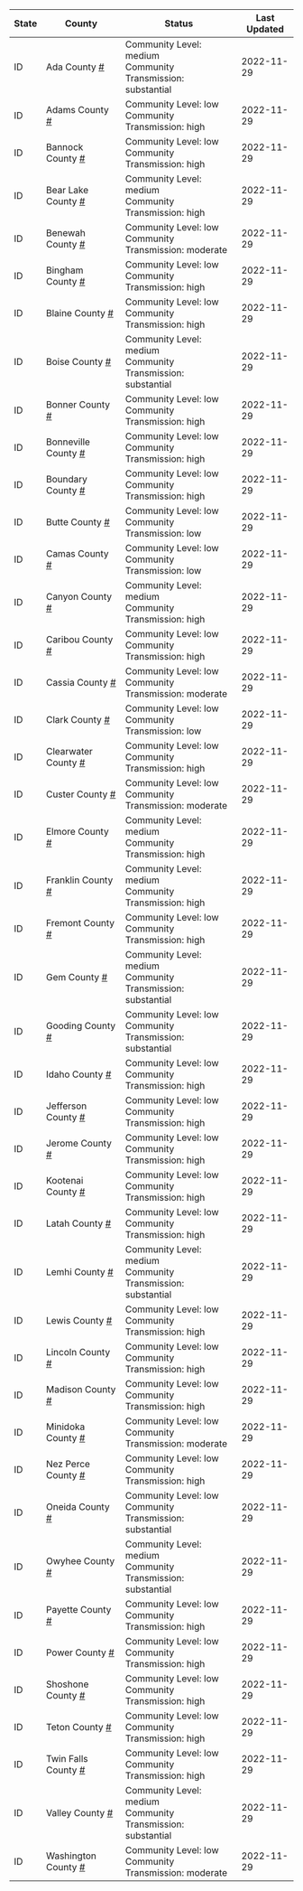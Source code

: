 State | County | Status | Last Updated
--- | --- | --- | --- 
ID | Ada County <a href="#ada_county">#</a> | <a name="ada_county"></a>Community Level: medium<br/>Community Transmission: substantial | 2022-11-29
ID | Adams County <a href="#adams_county">#</a> | <a name="adams_county"></a>Community Level: low<br/>Community Transmission: high | 2022-11-29
ID | Bannock County <a href="#bannock_county">#</a> | <a name="bannock_county"></a>Community Level: low<br/>Community Transmission: high | 2022-11-29
ID | Bear Lake County <a href="#bear_lake_county">#</a> | <a name="bear_lake_county"></a>Community Level: medium<br/>Community Transmission: high | 2022-11-29
ID | Benewah County <a href="#benewah_county">#</a> | <a name="benewah_county"></a>Community Level: low<br/>Community Transmission: moderate | 2022-11-29
ID | Bingham County <a href="#bingham_county">#</a> | <a name="bingham_county"></a>Community Level: low<br/>Community Transmission: high | 2022-11-29
ID | Blaine County <a href="#blaine_county">#</a> | <a name="blaine_county"></a>Community Level: low<br/>Community Transmission: high | 2022-11-29
ID | Boise County <a href="#boise_county">#</a> | <a name="boise_county"></a>Community Level: medium<br/>Community Transmission: substantial | 2022-11-29
ID | Bonner County <a href="#bonner_county">#</a> | <a name="bonner_county"></a>Community Level: low<br/>Community Transmission: high | 2022-11-29
ID | Bonneville County <a href="#bonneville_county">#</a> | <a name="bonneville_county"></a>Community Level: low<br/>Community Transmission: high | 2022-11-29
ID | Boundary County <a href="#boundary_county">#</a> | <a name="boundary_county"></a>Community Level: low<br/>Community Transmission: high | 2022-11-29
ID | Butte County <a href="#butte_county">#</a> | <a name="butte_county"></a>Community Level: low<br/>Community Transmission: low | 2022-11-29
ID | Camas County <a href="#camas_county">#</a> | <a name="camas_county"></a>Community Level: low<br/>Community Transmission: low | 2022-11-29
ID | Canyon County <a href="#canyon_county">#</a> | <a name="canyon_county"></a>Community Level: medium<br/>Community Transmission: high | 2022-11-29
ID | Caribou County <a href="#caribou_county">#</a> | <a name="caribou_county"></a>Community Level: low<br/>Community Transmission: high | 2022-11-29
ID | Cassia County <a href="#cassia_county">#</a> | <a name="cassia_county"></a>Community Level: low<br/>Community Transmission: moderate | 2022-11-29
ID | Clark County <a href="#clark_county">#</a> | <a name="clark_county"></a>Community Level: low<br/>Community Transmission: low | 2022-11-29
ID | Clearwater County <a href="#clearwater_county">#</a> | <a name="clearwater_county"></a>Community Level: low<br/>Community Transmission: high | 2022-11-29
ID | Custer County <a href="#custer_county">#</a> | <a name="custer_county"></a>Community Level: low<br/>Community Transmission: moderate | 2022-11-29
ID | Elmore County <a href="#elmore_county">#</a> | <a name="elmore_county"></a>Community Level: medium<br/>Community Transmission: high | 2022-11-29
ID | Franklin County <a href="#franklin_county">#</a> | <a name="franklin_county"></a>Community Level: medium<br/>Community Transmission: high | 2022-11-29
ID | Fremont County <a href="#fremont_county">#</a> | <a name="fremont_county"></a>Community Level: low<br/>Community Transmission: high | 2022-11-29
ID | Gem County <a href="#gem_county">#</a> | <a name="gem_county"></a>Community Level: medium<br/>Community Transmission: substantial | 2022-11-29
ID | Gooding County <a href="#gooding_county">#</a> | <a name="gooding_county"></a>Community Level: low<br/>Community Transmission: substantial | 2022-11-29
ID | Idaho County <a href="#idaho_county">#</a> | <a name="idaho_county"></a>Community Level: low<br/>Community Transmission: high | 2022-11-29
ID | Jefferson County <a href="#jefferson_county">#</a> | <a name="jefferson_county"></a>Community Level: low<br/>Community Transmission: high | 2022-11-29
ID | Jerome County <a href="#jerome_county">#</a> | <a name="jerome_county"></a>Community Level: low<br/>Community Transmission: high | 2022-11-29
ID | Kootenai County <a href="#kootenai_county">#</a> | <a name="kootenai_county"></a>Community Level: low<br/>Community Transmission: high | 2022-11-29
ID | Latah County <a href="#latah_county">#</a> | <a name="latah_county"></a>Community Level: low<br/>Community Transmission: high | 2022-11-29
ID | Lemhi County <a href="#lemhi_county">#</a> | <a name="lemhi_county"></a>Community Level: medium<br/>Community Transmission: substantial | 2022-11-29
ID | Lewis County <a href="#lewis_county">#</a> | <a name="lewis_county"></a>Community Level: low<br/>Community Transmission: high | 2022-11-29
ID | Lincoln County <a href="#lincoln_county">#</a> | <a name="lincoln_county"></a>Community Level: low<br/>Community Transmission: high | 2022-11-29
ID | Madison County <a href="#madison_county">#</a> | <a name="madison_county"></a>Community Level: low<br/>Community Transmission: high | 2022-11-29
ID | Minidoka County <a href="#minidoka_county">#</a> | <a name="minidoka_county"></a>Community Level: low<br/>Community Transmission: moderate | 2022-11-29
ID | Nez Perce County <a href="#nez_perce_county">#</a> | <a name="nez_perce_county"></a>Community Level: low<br/>Community Transmission: high | 2022-11-29
ID | Oneida County <a href="#oneida_county">#</a> | <a name="oneida_county"></a>Community Level: low<br/>Community Transmission: substantial | 2022-11-29
ID | Owyhee County <a href="#owyhee_county">#</a> | <a name="owyhee_county"></a>Community Level: medium<br/>Community Transmission: substantial | 2022-11-29
ID | Payette County <a href="#payette_county">#</a> | <a name="payette_county"></a>Community Level: low<br/>Community Transmission: high | 2022-11-29
ID | Power County <a href="#power_county">#</a> | <a name="power_county"></a>Community Level: low<br/>Community Transmission: high | 2022-11-29
ID | Shoshone County <a href="#shoshone_county">#</a> | <a name="shoshone_county"></a>Community Level: low<br/>Community Transmission: high | 2022-11-29
ID | Teton County <a href="#teton_county">#</a> | <a name="teton_county"></a>Community Level: low<br/>Community Transmission: high | 2022-11-29
ID | Twin Falls County <a href="#twin_falls_county">#</a> | <a name="twin_falls_county"></a>Community Level: low<br/>Community Transmission: high | 2022-11-29
ID | Valley County <a href="#valley_county">#</a> | <a name="valley_county"></a>Community Level: medium<br/>Community Transmission: substantial | 2022-11-29
ID | Washington County <a href="#washington_county">#</a> | <a name="washington_county"></a>Community Level: low<br/>Community Transmission: moderate | 2022-11-29
